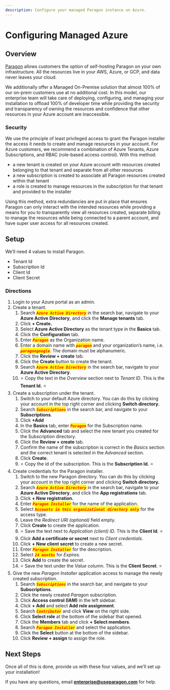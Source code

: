 ```yaml
---
description: Configure your managed Paragon instance on Azure.
---
```


# Configuring Managed Azure

## Overview

[Paragon](https://www.useparagon.com/) allows customers the option of self-hosting Paragon on your own infrastructure. All the resources live in your AWS, Azure, or GCP, and data never leaves your cloud.

We additionally offer a Managed On-Premise solution that almost 100% of our on-prem customers use at no additional cost. In this model, our enterprise team will take care of deploying, configuring, and managing your installation to offload 100% of developer time while providing the security and transparency of owning the resources and confidence that other resources in your Azure account are inaccessible.

### Security

We use the principle of least privileged access to grant the Paragon installer the access it needs to create and manage resources in your account. For Azure customers, we recommend a combination of Azure Tenants, Azure Subscriptions, and RBAC (role-based access control). With this method:

* a new tenant is created on your Azure account with resources created belonging to that tenant and separate from all other resources
* a new subscription is created to associate all Paragon resources created within that tenant
* a role is created to manage resources in the subscription for that tenant and provided to the installer

Using this method, extra redundancies are put in place that ensures Paragon can only interact with the intended resources while providing a means for you to transparently view all resources created, separate billing to manage the resources while being connected to a parent account, and have super user access for all resources created.

## Setup

We’ll need 4 values to install Paragon.

* Tenant Id
* Subscription Id
* Client Id
* Client Secret

### Directions

1. Login to your Azure portal as an admin.
2. Create a tenant.
   1. Search _<mark style="color:red;">**`Azure Active Directory`**</mark>_ in the search bar, navigate to your **Azure Active Directory**, and click the **Manage tenants** tab.
   2. Click **+ Create.**
   3. Select **Azure Active Directory** as the tenant type in the **Basics** tab.
   4. Click the **Configuration** tab.
   5. Enter _<mark style="color:red;">**`Paragon`**</mark>_ as the Organization name.
   6. Enter a domain name with _<mark style="color:red;">**`paragon`**</mark>_ and your organization’s name, i.e. _<mark style="color:red;">**`paragongoogle`**</mark>_. The domain must be alphanumeric.
   7. Click the **Review + create** tab.
   8. Click the **Create** button to create the tenant.
   9. Search _<mark style="color:red;">**`Azure Active Directory`**</mark>_ in the search bar, navigate to your **Azure Active Directory**.
   10. ⭐️ Copy the text in the _Overview_ section next to _Tenant ID_. This is the **Tenant Id.** ⭐️
3. Create a subscription under the tenant.
   1. Switch to your default Azure directory. You can do this by clicking your account in the top right corner and clicking **Switch directory.**
   2. Search _<mark style="color:red;">**`Subscriptions`**</mark>_ in the search bar, and navigate to your **Subscriptions**.
   3. Click **+Add**
   4. In the **Basics** tab, enter _<mark style="color:red;">**`Paragon`**</mark>_ for the Subscription name.
   5. Click the **Advanced** tab and select the new tenant you created for the Subscription directory.
   6. Click the **Review + create** tab.
   7. Confirm the name of the subscription is correct in the _Basics_ section and the correct tenant is selected in the _Advanced_ section.
   8. Click **Create**.
   9. ⭐️ Copy the id of the subscription. This is the **Subscription Id.** ⭐️
4. Create credentials for the Paragon installer.
   1. Switch to the new Paragon directory. You can do this by clicking your account in the top right corner and clicking **Switch directory.**
   2. Search _<mark style="color:red;">**`Azure Active Directory`**</mark>_ in the search bar, navigate to your **Azure Active Directory**, and click the **App registrations** tab.
   3. Click **+ New registration.**
   4. Enter _<mark style="color:red;">**`Paragon Installer`**</mark>_ for the name of the application.
   5. Select _<mark style="color:red;">**`Accounts in this organizational directory only`**</mark>_ for the access type.
   6. Leave the _Redirect URI (optional)_ field empty.
   7. Click **Create** to create the application.
   8. ⭐️ Save the text next to _Application (client) ID_. This is the **Client Id**. ⭐️
   9. Click **Add a certificate or secret** next to _Client credentials_.
   10. Click **+ New client secret** to create a new secret.
   11. Enter _<mark style="color:red;">**`Paragon Installer`**</mark>_ for the description.
   12. Select _<mark style="color:red;">**`24 months`**</mark>_ for _Expires._
   13. Click **Add** to create the secret.
   14. ⭐️ Save the text under the _Value_ column. This is the **Client Secret**. ⭐️
5. Give the new _Paragon Installer_ application access to manage the newly created subscription.
   1. Search _<mark style="color:red;">**`Subscriptions`**</mark>_ in the search bar, and navigate to your **Subscriptions**.
   2. Click the newly created _Paragon_ subscription.
   3. Click **Access control (IAM)** in the left sidebar.
   4. Click **+ Add** and select **Add role assignment**.
   5. Search _<mark style="color:red;">**`Contributor`**</mark>_ and click **View** on the right side.
   6. Click **Select role** at the bottom of the sidebar that opened.
   7. Click the **Members** tab and click **+ Select members**.
   8. Search _<mark style="color:red;">**`Paragon Installer`**</mark>_ and select the application.
   9. Click the **Select** button at the bottom of the sidebar.
   10. Click **Review + assign** to assign the role.

## Next Steps

Once all of this is done, provide us with these four values, and we’ll set up your installation!

If you have any questions, email [**enterprise@useparagon.com**](mailto:enterprise@useparagon.com) for help.
